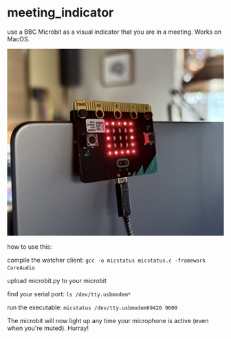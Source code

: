 # meeting_indicator
use a BBC Microbit as a visual indicator that you are in a meeting. Works on MacOS.

![meeting indicator in action](meeting_indicator.jpg?raw=true "meeting indicator")

how to use this:

compile the watcher client:
```gcc -o micstatus micstatus.c -framework CoreAudio```

upload microbit.py to your microbit

find your serial port:
```ls /dev/tty.usbmodem*```

run the executable:
```micstatus /dev/tty.usbmodem69420 9600```

The microbit will now light up any time your microphone is active (even when you're muted). Hurray!
